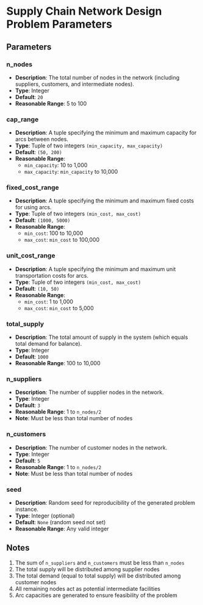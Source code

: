 # Supply Chain Network Design Problem Parameters

## Parameters

### n_nodes

- **Description**: The total number of nodes in the network (including suppliers, customers, and intermediate nodes).
- **Type**: Integer
- **Default**: `20`
- **Reasonable Range**: 5 to 100

### cap_range

- **Description**: A tuple specifying the minimum and maximum capacity for arcs between nodes.
- **Type**: Tuple of two integers `(min_capacity, max_capacity)`
- **Default**: `(50, 200)`
- **Reasonable Range**:
  - `min_capacity`: 10 to 1,000
  - `max_capacity`: `min_capacity` to 10,000

### fixed_cost_range

- **Description**: A tuple specifying the minimum and maximum fixed costs for using arcs.
- **Type**: Tuple of two integers `(min_cost, max_cost)`
- **Default**: `(1000, 5000)`
- **Reasonable Range**:
  - `min_cost`: 100 to 10,000
  - `max_cost`: `min_cost` to 100,000

### unit_cost_range

- **Description**: A tuple specifying the minimum and maximum unit transportation costs for arcs.
- **Type**: Tuple of two integers `(min_cost, max_cost)`
- **Default**: `(10, 50)`
- **Reasonable Range**:
  - `min_cost`: 1 to 1,000
  - `max_cost`: `min_cost` to 5,000

### total_supply

- **Description**: The total amount of supply in the system (which equals total demand for balance).
- **Type**: Integer
- **Default**: `1000`
- **Reasonable Range**: 100 to 10,000

### n_suppliers

- **Description**: The number of supplier nodes in the network.
- **Type**: Integer
- **Default**: `3`
- **Reasonable Range**: 1 to `n_nodes/2`
- **Note**: Must be less than total number of nodes

### n_customers

- **Description**: The number of customer nodes in the network.
- **Type**: Integer
- **Default**: `5`
- **Reasonable Range**: 1 to `n_nodes/2`
- **Note**: Must be less than total number of nodes

### seed

- **Description**: Random seed for reproducibility of the generated problem instance.
- **Type**: Integer (optional)
- **Default**: `None` (random seed not set)
- **Reasonable Range**: Any valid integer

## Notes

1. The sum of `n_suppliers` and `n_customers` must be less than `n_nodes`
2. The total supply will be distributed among supplier nodes
3. The total demand (equal to total supply) will be distributed among customer nodes
4. All remaining nodes act as potential intermediate facilities
5. Arc capacities are generated to ensure feasibility of the problem
